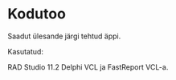 # Kodutoo
 
 Saadut ülesande järgi tehtud äppi.

 Kasutatud:

 RAD Studio 11.2 Delphi VCL ja FastReport VCL-a.


